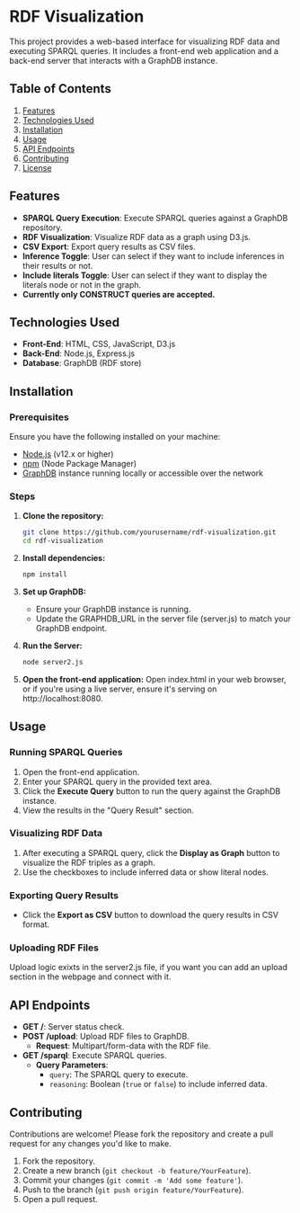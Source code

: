 # RDF Visualization

This project provides a web-based interface for visualizing RDF data and executing SPARQL queries. It includes a front-end web application and a back-end server that interacts with a GraphDB instance.

## Table of Contents

1. [Features](#features)
2. [Technologies Used](#technologies-used)
3. [Installation](#installation)
4. [Usage](#usage)
5. [API Endpoints](#api-endpoints)
6. [Contributing](#contributing)
7. [License](#license)

## Features

- **SPARQL Query Execution**: Execute SPARQL queries against a GraphDB repository.
- **RDF Visualization**: Visualize RDF data as a graph using D3.js.
- **CSV Export**: Export query results as CSV files.
- **Inference Toggle**: User can select if they want to include inferences in their results or not.
- **Include literals Toggle**: User can select if they want to display the literals node or not in the graph.
- **Currently only CONSTRUCT queries are accepted.**

## Technologies Used

- **Front-End**: HTML, CSS, JavaScript, D3.js
- **Back-End**: Node.js, Express.js
- **Database**: GraphDB (RDF store)

## Installation

### Prerequisites

Ensure you have the following installed on your machine:

- [Node.js](https://nodejs.org/en/) (v12.x or higher)
- [npm](https://www.npmjs.com/) (Node Package Manager)
- [GraphDB](https://www.ontotext.com/products/graphdb/) instance running locally or accessible over the network

### Steps

1. **Clone the repository:**

   ```bash
   git clone https://github.com/yourusername/rdf-visualization.git
   cd rdf-visualization
   
2. **Install dependencies:**

   ```bash
   npm install
3. **Set up GraphDB:**
     - Ensure your GraphDB instance is running.
     - Update the GRAPHDB_URL in the server file (server.js) to match your GraphDB endpoint.
4. **Run the Server:**

   ```bash
   node server2.js 
5. **Open the front-end application:**
   Open index.html in your web browser, or if you're using a live server, ensure it's serving on http://localhost:8080.
   
## Usage

### Running SPARQL Queries

1. Open the front-end application.
2. Enter your SPARQL query in the provided text area.
3. Click the **Execute Query** button to run the query against the GraphDB instance.
4. View the results in the "Query Result" section.

### Visualizing RDF Data

1. After executing a SPARQL query, click the **Display as Graph** button to visualize the RDF triples as a graph.
2. Use the checkboxes to include inferred data or show literal nodes.

### Exporting Query Results

- Click the **Export as CSV** button to download the query results in CSV format.

### Uploading RDF Files
Upload logic exixts in the server2.js file, if you want you can add an upload section in the webpage and connect with it.

## API Endpoints

- **GET /**: Server status check.
- **POST /upload**: Upload RDF files to GraphDB.
  - **Request**: Multipart/form-data with the RDF file.
- **GET /sparql**: Execute SPARQL queries.
  - **Query Parameters**:
    - `query`: The SPARQL query to execute.
    - `reasoning`: Boolean (`true` or `false`) to include inferred data.

## Contributing

Contributions are welcome! Please fork the repository and create a pull request for any changes you'd like to make.

1. Fork the repository.
2. Create a new branch (`git checkout -b feature/YourFeature`).
3. Commit your changes (`git commit -m 'Add some feature'`).
4. Push to the branch (`git push origin feature/YourFeature`).
5. Open a pull request.

